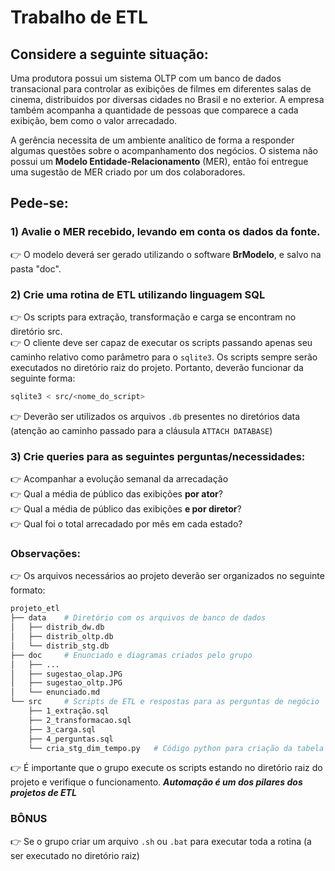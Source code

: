 # Trabalho de ETL

## Considere a seguinte situação:
Uma produtora possui um sistema OLTP com um banco de dados transacional para
controlar as exibições de filmes em diferentes salas de cinema, distribuidos
por diversas cidades no Brasil e no exterior. A empresa também acompanha a quantidade
de pessoas que comparece a cada exibição, bem como o valor arrecadado.

A gerência necessita de um ambiente analítico de forma a responder algumas
questões sobre o acompanhamento dos negócios. O sistema não possui um **Modelo Entidade-Relacionamento**
(MER), então foi entregue uma sugestão de MER criado por um dos colaboradores.

## Pede-se:

### 1) Avalie o MER recebido, levando em conta os dados da fonte. 
:point_right: O modelo deverá ser gerado utilizando o software **BrModelo**, e salvo na pasta
"doc".

### 2) Crie uma rotina de ETL utilizando linguagem SQL
:point_right: Os scripts para extração, transformação e carga se encontram no diretório src.  
:point_right: O cliente deve ser capaz de executar os scripts passando apenas seu caminho relativo
como parâmetro para o `sqlite3`. Os scripts sempre serão executados no diretório
raiz do projeto. Portanto, deverão funcionar da seguinte forma: 
```sh
sqlite3 < src/<nome_do_script>
```
:point_right: Deverão ser utilizados os arquivos `.db` presentes no diretórios data (atenção ao caminho passado para a cláusula `ATTACH DATABASE`)

### 3) Crie queries para as seguintes perguntas/necessidades:
:point_right: Acompanhar a evolução semanal da arrecadação  
:point_right: Qual a média de público das exibições **por ator**?   
:point_right: Qual a média de público das exibições **e por diretor**?  
:point_right: Qual foi o total arrecadado por mês em cada estado?  

### Observações:
:point_right: Os arquivos necessários ao projeto deverão ser organizados no seguinte formato:  
```sh
projeto_etl
├── data    # Diretório com os arquivos de banco de dados
│   ├── distrib_dw.db
│   ├── distrib_oltp.db
│   └── distrib_stg.db
├── doc     # Enunciado e diagramas criados pelo grupo
│   ├── ...
│   ├── sugestao_olap.JPG
│   ├── sugestao_oltp.JPG
│   └── enunciado.md
└── src     # Scripts de ETL e respostas para as perguntas de negócio
    ├── 1_extração.sql
    ├── 2_transformacao.sql
    ├── 3_carga.sql
    ├── 4_perguntas.sql
    └── cria_stg_dim_tempo.py   # Código python para criação da tabela tempo no stg
```
:point_right: É importante que o grupo execute os scripts estando no diretório raiz
do projeto e verifique o funcionamento. ***Automação é um dos pilares dos projetos de ETL***  

### BÔNUS
:point_right: Se o grupo criar um arquivo `.sh` ou `.bat` para executar toda a rotina
(a ser executado no diretório raiz)  
